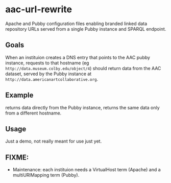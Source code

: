 # aac-url-rewrite

Apache and Pubby configuration files enabling branded linked data repository URLs served from a single Pubby instance and SPARQL endpoint.

## Goals
When an instituion creates a DNS entry that points to the AAC pubby instance, requests to that hostname (eg `http://data.museum.colby.edu/object/4`) should return data from the AAC dataset, served by the Pubby instance at `http://data.americanartcollaborative.org`.

## Example 
[](http://aac-test.weichbild.com/ccma/object/4) returns data directly from the Pubby instance, [](http://rewritten.weichbild.com/object/4) returns the same data only from a different hostname.

## Usage
Just a demo, not really meant for use just yet.

## FIXME:
- Maintenance: each instituion needs a VirtualHost term (Apache) and a multiURIMapping term (Pubby).